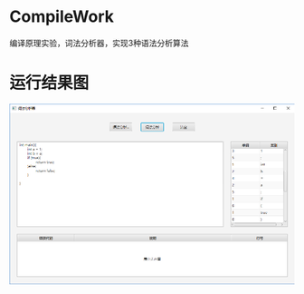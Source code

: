 # CompileWork
编译原理实验，词法分析器，实现3种语法分析算法


# 运行结果图
![词法分析结果图](https://github.com/ltaoj/CompileWork/blob/master/lexical.png)
